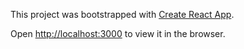 This project was bootstrapped with [Create React App](https://github.com/facebook/create-react-app).




Open [http://localhost:3000](http://localhost:3000) to view it in the browser.
